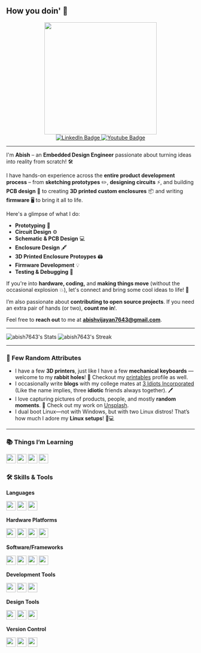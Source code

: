 ## How you doin' 👋

<div id="header" align="center">
  <img src="https://i.giphy.com/media/v1.Y2lkPTc5MGI3NjExejAxeTA5a3FldTkyaGNpYXJvZTQybGtxc2RocHdsb2diZ2FjN2RqZyZlcD12MV9pbnRlcm5hbF9naWZfYnlfaWQmY3Q9Zw/39V1MUIJTDnNK/giphy.gif" width="300"/>
  <div id="badges">
    <a href="https://in.linkedin.com/in/abish-vijayan">
      <img src="https://img.shields.io/badge/LinkedIn-blue?style=for-the-badge&logo=linkedin&logoColor=white" alt="LinkedIn Badge"/>
    </a>
    <a href="https://3iinc.xyz/">
      <img src="https://img.shields.io/badge/blog-3i_inc-blue?style=for-the-badge&logoColor=white" alt="Youtube Badge"/>
    </a>
  </div>
</div>

---

I'm **Abish** – an **Embedded Design Engineer** passionate about turning ideas into reality from scratch! 🛠️ 

I have hands-on experience across the **entire product development process** – from **sketching prototypes** ✏️, **designing circuits** ⚡, and building **PCB design** 🔌 to creating **3D printed custom enclosures** 📦 and writing **firmware** 🖥️ to bring it all to life.

Here's a glimpse of what I do:

- **Prototyping** 📐 
- **Circuit Design** ⚙️
- **Schematic \& PCB Design** 💻
- **Enclosure Design** 🖋️
- **3D Printed Enclosure Protoypes** 🖨️
- **Firmware Development** 💡
- **Testing & Debugging** 🧰

If you're into **hardware, coding,** and **making things move** (without the occasional explosion 💥), let's connect and bring some cool ideas to life! 🌟 

I’m also passionate about **contributing to open source projects**. If you need an extra pair of hands (or two), **count me in**!.

Feel free to **reach out** to me at [**abishvijayan7643@gmail.com**](mailto:abishvijayan7643@gmail.com).

---

![abish7643's Stats](https://github-readme-stats.vercel.app/api?username=abish7643&theme=dark&show_icons=true&hide_border=true&count_private=true&include_all_commits=true)
![abish7643's Streak](https://github-readme-streak-stats.herokuapp.com/?user=abish7643&theme=dark&hide_border=true)

---

### 🎉 Few Random Attributes

- I have a few **3D printers**, just like I have a few **mechanical keyboards** — welcome to my **rabbit holes**! 🎹 Checkout my [printables](https://www.printables.com/@SeventySix_3018181) profile as well.
- I occasionally write **blogs** with my college mates at [3 Idiots Incorporated](https://3iinc.xyz/) (Like the name implies, three **idiotic** friends always together). 🖊️
- I love capturing pictures of products, people, and mostly **random moments**. 📸 Check out my work on [Unsplash](https://unsplash.com/@abishvijayan).
- I dual boot Linux—not with Windows, but with two Linux distros! That’s how much I adore my **Linux setups**! 🐧💻
  
---

### 📚 Things I’m Learning

<span>
  <img src="https://img.shields.io/badge/ROS-5A5C5D?style=flat&logo=ros&logoColor=white" height="25">
  <img src="https://img.shields.io/badge/Yocto-9B4F96?style=flat&logo=yocto-project&logoColor=white" height="25">
  <img src="https://img.shields.io/badge/Rust-000000?style=flat&logo=rust&logoColor=white" height="25">
  <img src="https://img.shields.io/badge/Zephyr-EE82EE?style=flat&logo=zephyrproject&logoColor=white" height="25">
</span>

### 🛠️ Skills & Tools

**Languages**

<span>
  <img src="https://img.shields.io/badge/Embedded%20C-00599C?style=flat&logo=c&logoColor=white" height="25">
  <img src="https://img.shields.io/badge/C-00599C?style=flat&logo=c&logoColor=white" height="25">
  <img src="https://img.shields.io/badge/Python-3776AB?style=flat&logo=python&logoColor=white" height="25">
</span>

**Hardware Platforms**

<span>
  <img src="https://img.shields.io/badge/STM32-03234B?style=flat&logo=stmicroelectronics&logoColor=white" height="25">
  <img src="https://img.shields.io/badge/Raspberry%20Pi-A22846?style=flat&logo=raspberry-pi&logoColor=white" height="25">
  <img src="https://img.shields.io/badge/ESP32-003B46?style=flat&logo=espressif&logoColor=white" height="25">
  <img src="https://img.shields.io/badge/Arduino-00979D?style=flat&logo=arduino&logoColor=white" height="25">
</span>

**Software/Frameworks**

<span>
  <img src="https://img.shields.io/badge/ESP--IDF-003B46?style=flat&logo=espressif&logoColor=white" height="25">
  <img src="https://img.shields.io/badge/Arduino-00979D?style=flat&logo=arduino&logoColor=white" height="25">
  <img src="https://img.shields.io/badge/LVGL-48a9dc?style=flat&logo=lvgl&logoColor=white" height="25">
  <img src="https://img.shields.io/badge/Home%20Assistant-41BDF5?style=flat&logo=home-assistant&logoColor=white" height="25">
</span>

**Development Tools**

<span>
  <img src="https://img.shields.io/badge/PyCharm-000000?style=flat&logo=pycharm&logoColor=white" height="25">
  <img src="https://img.shields.io/badge/CLion-000000?style=flat&logo=clion&logoColor=white" height="25">
  <img src="https://img.shields.io/badge/VS%20Code-007ACC?style=flat&logo=visual-studio-code&logoColor=white" height="25">
</span>

**Design Tools**

<span>
  <img src="https://img.shields.io/badge/KiCAD-314CB0?style=flat&logo=kicad&logoColor=white" height="25">
  <img src="https://img.shields.io/badge/Altium-0A0A0A?style=flat&logo=altium-designer&logoColor=white" height="25">
  <img src="https://img.shields.io/badge/Fusion%20360-FF8800?style=flat&logo=autodesk&logoColor=white" height="25">
</span>

**Version Control**

<span>
  <img src="https://img.shields.io/badge/Git-F05032?style=flat&logo=git&logoColor=white" height="25">
  <img src="https://img.shields.io/badge/GitHub-181717?style=flat&logo=github&logoColor=white" height="25">
  <img src="https://img.shields.io/badge/GitLab-FC6D26?style=flat&logo=gitlab&logoColor=white" height="25">
</span>
